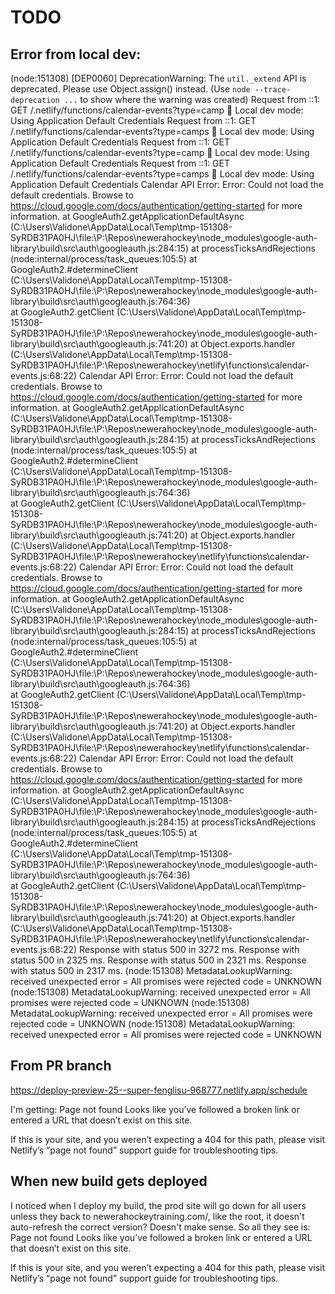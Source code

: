 # TODO

## Error from local dev:
(node:151308) [DEP0060] DeprecationWarning: The `util._extend` API is deprecated. Please use Object.assign() instead.
(Use `node --trace-deprecation ...` to show where the warning was created)
Request from ::1: GET /.netlify/functions/calendar-events?type=camp
🔧 Local dev mode: Using Application Default Credentials
Request from ::1: GET /.netlify/functions/calendar-events?type=camps
🔧 Local dev mode: Using Application Default Credentials
Request from ::1: GET /.netlify/functions/calendar-events?type=camp
🔧 Local dev mode: Using Application Default Credentials
Request from ::1: GET /.netlify/functions/calendar-events?type=camps
🔧 Local dev mode: Using Application Default Credentials
Calendar API Error: Error: Could not load the default credentials. Browse to https://cloud.google.com/docs/authentication/getting-started for more information.
    at GoogleAuth2.getApplicationDefaultAsync (C:\Users\Validone\AppData\Local\Temp\tmp-151308-SyRDB31PA0HJ\file:\P:\Repos\newerahockey\node_modules\google-auth-library\build\src\auth\googleauth.js:284:15)
    at processTicksAndRejections (node:internal/process/task_queues:105:5)
    at GoogleAuth2.#determineClient (C:\Users\Validone\AppData\Local\Temp\tmp-151308-SyRDB31PA0HJ\file:\P:\Repos\newerahockey\node_modules\google-auth-library\build\src\auth\googleauth.js:764:36)      
    at GoogleAuth2.getClient (C:\Users\Validone\AppData\Local\Temp\tmp-151308-SyRDB31PA0HJ\file:\P:\Repos\newerahockey\node_modules\google-auth-library\build\src\auth\googleauth.js:741:20)
    at Object.exports.handler (C:\Users\Validone\AppData\Local\Temp\tmp-151308-SyRDB31PA0HJ\file:\P:\Repos\newerahockey\netlify\functions\calendar-events.js:68:22)
Calendar API Error: Error: Could not load the default credentials. Browse to https://cloud.google.com/docs/authentication/getting-started for more information.
    at GoogleAuth2.getApplicationDefaultAsync (C:\Users\Validone\AppData\Local\Temp\tmp-151308-SyRDB31PA0HJ\file:\P:\Repos\newerahockey\node_modules\google-auth-library\build\src\auth\googleauth.js:284:15)
    at processTicksAndRejections (node:internal/process/task_queues:105:5)
    at GoogleAuth2.#determineClient (C:\Users\Validone\AppData\Local\Temp\tmp-151308-SyRDB31PA0HJ\file:\P:\Repos\newerahockey\node_modules\google-auth-library\build\src\auth\googleauth.js:764:36)      
    at GoogleAuth2.getClient (C:\Users\Validone\AppData\Local\Temp\tmp-151308-SyRDB31PA0HJ\file:\P:\Repos\newerahockey\node_modules\google-auth-library\build\src\auth\googleauth.js:741:20)
    at Object.exports.handler (C:\Users\Validone\AppData\Local\Temp\tmp-151308-SyRDB31PA0HJ\file:\P:\Repos\newerahockey\netlify\functions\calendar-events.js:68:22)
Calendar API Error: Error: Could not load the default credentials. Browse to https://cloud.google.com/docs/authentication/getting-started for more information.
    at GoogleAuth2.getApplicationDefaultAsync (C:\Users\Validone\AppData\Local\Temp\tmp-151308-SyRDB31PA0HJ\file:\P:\Repos\newerahockey\node_modules\google-auth-library\build\src\auth\googleauth.js:284:15)
    at processTicksAndRejections (node:internal/process/task_queues:105:5)
    at GoogleAuth2.#determineClient (C:\Users\Validone\AppData\Local\Temp\tmp-151308-SyRDB31PA0HJ\file:\P:\Repos\newerahockey\node_modules\google-auth-library\build\src\auth\googleauth.js:764:36)      
    at GoogleAuth2.getClient (C:\Users\Validone\AppData\Local\Temp\tmp-151308-SyRDB31PA0HJ\file:\P:\Repos\newerahockey\node_modules\google-auth-library\build\src\auth\googleauth.js:741:20)
    at Object.exports.handler (C:\Users\Validone\AppData\Local\Temp\tmp-151308-SyRDB31PA0HJ\file:\P:\Repos\newerahockey\netlify\functions\calendar-events.js:68:22)
Calendar API Error: Error: Could not load the default credentials. Browse to https://cloud.google.com/docs/authentication/getting-started for more information.
    at GoogleAuth2.getApplicationDefaultAsync (C:\Users\Validone\AppData\Local\Temp\tmp-151308-SyRDB31PA0HJ\file:\P:\Repos\newerahockey\node_modules\google-auth-library\build\src\auth\googleauth.js:284:15)
    at processTicksAndRejections (node:internal/process/task_queues:105:5)
    at GoogleAuth2.#determineClient (C:\Users\Validone\AppData\Local\Temp\tmp-151308-SyRDB31PA0HJ\file:\P:\Repos\newerahockey\node_modules\google-auth-library\build\src\auth\googleauth.js:764:36)      
    at GoogleAuth2.getClient (C:\Users\Validone\AppData\Local\Temp\tmp-151308-SyRDB31PA0HJ\file:\P:\Repos\newerahockey\node_modules\google-auth-library\build\src\auth\googleauth.js:741:20)
    at Object.exports.handler (C:\Users\Validone\AppData\Local\Temp\tmp-151308-SyRDB31PA0HJ\file:\P:\Repos\newerahockey\netlify\functions\calendar-events.js:68:22)
Response with status 500 in 3272 ms.
Response with status 500 in 2325 ms.
Response with status 500 in 2321 ms.
Response with status 500 in 2317 ms.
(node:151308) MetadataLookupWarning: received unexpected error = All promises were rejected code = UNKNOWN
(node:151308) MetadataLookupWarning: received unexpected error = All promises were rejected code = UNKNOWN
(node:151308) MetadataLookupWarning: received unexpected error = All promises were rejected code = UNKNOWN
(node:151308) MetadataLookupWarning: received unexpected error = All promises were rejected code = UNKNOWN



## From PR branch
https://deploy-preview-25--super-fenglisu-968777.netlify.app/schedule

I'm getting:
Page not found
Looks like you’ve followed a broken link or entered a URL that doesn’t exist on this site.

If this is your site, and you weren’t expecting a 404 for this path, please visit Netlify’s “page not found” support guide for troubleshooting tips.

## When new build gets deployed
I noticed when I deploy my build, the prod site will go down for all users unless they back to newerahockeytraining.com/, like the root, it doesn't auto-refresh the correct version? Doesn't make sense. So all they see is:
Page not found
Looks like you’ve followed a broken link or entered a URL that doesn’t exist on this site.

If this is your site, and you weren’t expecting a 404 for this path, please visit Netlify’s “page not found” support guide for troubleshooting tips.

